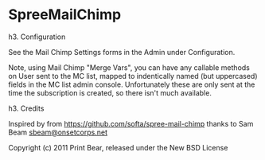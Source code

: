 SpreeMailChimp
==============

h3. Configuration

See the Mail Chimp Settings forms in the Admin under Configuration.

Note, using Mail Chimp "Merge Vars", you can have any callable methods on User sent
to the MC list, mapped to indentically named (but uppercased) fields in the MC list admin console. 
Unfortunately these are only sent at the time the subscription is created, so there isn't much available.



h3. Credits

Inspired by from https://github.com/softa/spree-mail-chimp thanks to Sam Beam sbeam@onsetcorps.net



Copyright (c) 2011 Print Bear, released under the New BSD License
